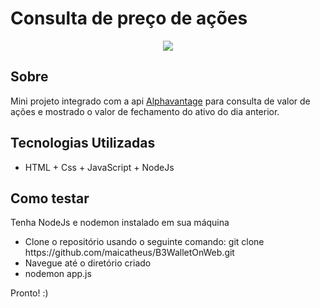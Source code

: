 <h1>
  Consulta de preço de ações
</h1>
<p align="center">
  <img src="https://user-images.githubusercontent.com/52088266/153412747-dcd519e9-6d0c-4a3b-9c5b-5f64238f8c19.gif">
</p>

<h2> Sobre </h2>
<p>
  Mini projeto integrado com a api <a href='https://www.alphavantage.co/'>Alphavantage</a> para consulta de valor de ações e mostrado o valor de fechamento do ativo do dia anterior.
</p>


<h2> Tecnologias Utilizadas</h2>

- HTML + Css + JavaScript + NodeJs

<h2> Como testar </h2>

<p>
  Tenha NodeJs e nodemon instalado em sua máquina
  <ul>
    <li>Clone o repositório usando o seguinte comando: git clone https://github.com/maicatheus/B3WalletOnWeb.git</li>
    <li>Navegue até o diretório criado</li>
    <li>nodemon app.js</li>
  </ul>
  Pronto! :)
